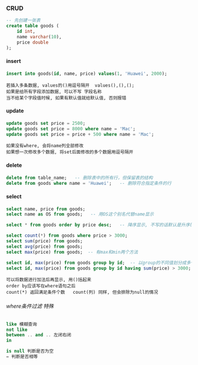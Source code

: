 ### CRUD

```sql
-- 先创建一张表
create table goods (
	id int,
    name varchar(10),
    price double
);
```



#### insert

```sql
insert into goods(id, name, price) values(1, 'Huawei', 2000);
```

```detail
若插入多条数据, values的()用逗号隔开  values(),(),();
如果是给所有字段添加数据, 可以不写 字段名称
当不给某个字段值时候, 如果有默认值就给默认值, 否则报错
```



#### update

```sql
update goods set price = 2500;
update goods set price = 8000 where name = 'Mac';
update goods set price = price + 500 where name = 'Mac';
```

```detail
如果没有where, 会将name列全部修改
如果想一次修改多个数据, 将set后面修改的多个数据用逗号隔开
```



#### delete

```sql
delete from table_name;   -- 删除表中的所有行，但保留表的结构
delete from goods where name = 'Huawei';   -- 删除符合指定条件的行
```



#### select

```sql
select name, price from goods;
select name as OS from goods;   -- 用OS这个别名代替name显示

select * from goods order by price desc;   -- 降序显示, 不写的话默认是升序(asc)

select count(*) from goods where price > 3000; 
select sum(price) from goods;
select avg(price) from goods;
select max(price) from goods;  -- 有max和min两个方法

select id, max(price) from goods group by id;  -- 以group的不同值划分成多个组, 分组显示数据
select id, max(price) from goods group by id having sum(price) > 3000;   -- 过滤
```

```detail
可以将数据进行加法后再显示, 用()括起来
order by应该写在where语句之后
count(*) 返回满足条件个数   count(列) 同样, 但会排除为null的情况

```





###### where条件过滤  特殊

```sql
like 模糊查询
not like
between .. and .. 左闭右闭
in

is null 判断是否为空
= 判断是否相等
```

